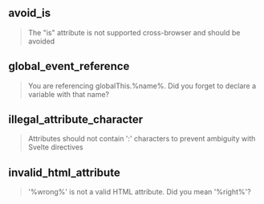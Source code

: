 ## avoid_is

> The "is" attribute is not supported cross-browser and should be avoided

## global_event_reference

> You are referencing globalThis.%name%. Did you forget to declare a variable with that name?

## illegal_attribute_character

> Attributes should not contain ':' characters to prevent ambiguity with Svelte directives

## invalid_html_attribute

> '%wrong%' is not a valid HTML attribute. Did you mean '%right%'?